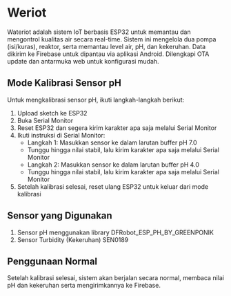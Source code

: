 # Weriot
Wateriot adalah sistem IoT berbasis ESP32 untuk memantau dan mengontrol kualitas air secara real-time. Sistem ini mengelola dua pompa (isi/kuras), reaktor, serta memantau   level air, pH, dan kekeruhan. Data dikirim ke Firebase untuk dipantau via aplikasi Android. Dilengkapi OTA update dan antarmuka web untuk konfigurasi mudah.

## Mode Kalibrasi Sensor pH

Untuk mengkalibrasi sensor pH, ikuti langkah-langkah berikut:

1. Upload sketch ke ESP32
2. Buka Serial Monitor
3. Reset ESP32 dan segera kirim karakter apa saja melalui Serial Monitor
4. Ikuti instruksi di Serial Monitor:
   - Langkah 1: Masukkan sensor ke dalam larutan buffer pH 7.0
   - Tunggu hingga nilai stabil, lalu kirim karakter apa saja melalui Serial Monitor
   - Langkah 2: Masukkan sensor ke dalam larutan buffer pH 4.0
   - Tunggu hingga nilai stabil, lalu kirim karakter apa saja melalui Serial Monitor
5. Setelah kalibrasi selesai, reset ulang ESP32 untuk keluar dari mode kalibrasi

## Sensor yang Digunakan

1. Sensor pH menggunakan library DFRobot_ESP_PH_BY_GREENPONIK
2. Sensor Turbidity (Kekeruhan) SEN0189

## Penggunaan Normal

Setelah kalibrasi selesai, sistem akan berjalan secara normal, membaca nilai pH dan kekeruhan serta mengirimkannya ke Firebase.
